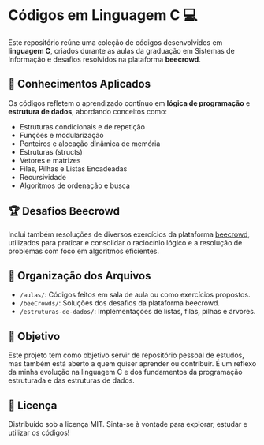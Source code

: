 # Códigos em Linguagem C 💻

Este repositório reúne uma coleção de códigos desenvolvidos em **linguagem C**, criados durante as aulas da graduação em Sistemas de Informação e desafios resolvidos na plataforma **beecrowd**.

## 🧠 Conhecimentos Aplicados

Os códigos refletem o aprendizado contínuo em **lógica de programação** e **estrutura de dados**, abordando conceitos como:

- Estruturas condicionais e de repetição
- Funções e modularização
- Ponteiros e alocação dinâmica de memória
- Estruturas (structs)
- Vetores e matrizes
- Filas, Pilhas e Listas Encadeadas
- Recursividade
- Algoritmos de ordenação e busca

## 🏆 Desafios Beecrowd

Inclui também resoluções de diversos exercícios da plataforma [beecrowd](https://www.beecrowd.com.br/), utilizados para praticar e consolidar o raciocínio lógico e a resolução de problemas com foco em algoritmos eficientes.

## 📂 Organização dos Arquivos

- `/aulas/`: Códigos feitos em sala de aula ou como exercícios propostos.
- `/beeCrowds/`: Soluções dos desafios da plataforma beecrowd.
- `/estruturas-de-dados/`: Implementações de listas, filas, pilhas e árvores.

## 🚀 Objetivo

Este projeto tem como objetivo servir de repositório pessoal de estudos, mas também está aberto a quem quiser aprender ou contribuir. É um reflexo da minha evolução na linguagem C e dos fundamentos da programação estruturada e das estruturas de dados.

## 📄 Licença

Distribuído sob a licença MIT. Sinta-se à vontade para explorar, estudar e utilizar os códigos!
